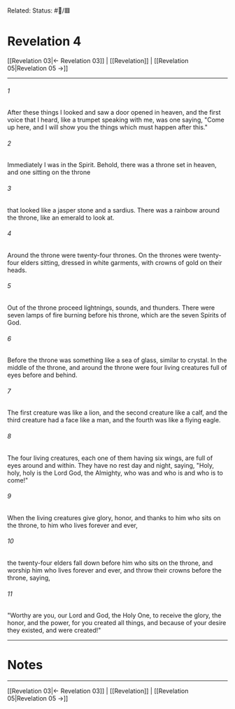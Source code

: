 Related:
Status: #📖/🟥
# Revelation 4

[[Revelation 03|← Revelation 03]] | [[Revelation]] | [[Revelation 05|Revelation 05 →]]
***



###### 1 
After these things I looked and saw a door opened in heaven, and the first voice that I heard, like a trumpet speaking with me, was one saying, "Come up here, and I will show you the things which must happen after this." 

###### 2 
Immediately I was in the Spirit. Behold, there was a throne set in heaven, and one sitting on the throne 

###### 3 
that looked like a jasper stone and a sardius. There was a rainbow around the throne, like an emerald to look at. 

###### 4 
Around the throne were twenty-four thrones. On the thrones were twenty-four elders sitting, dressed in white garments, with crowns of gold on their heads. 

###### 5 
Out of the throne proceed lightnings, sounds, and thunders. There were seven lamps of fire burning before his throne, which are the seven Spirits of God. 

###### 6 
Before the throne was something like a sea of glass, similar to crystal. In the middle of the throne, and around the throne were four living creatures full of eyes before and behind. 

###### 7 
The first creature was like a lion, and the second creature like a calf, and the third creature had a face like a man, and the fourth was like a flying eagle. 

###### 8 
The four living creatures, each one of them having six wings, are full of eyes around and within. They have no rest day and night, saying, "Holy, holy, holy is the Lord God, the Almighty, who was and who is and who is to come!" 

###### 9 
When the living creatures give glory, honor, and thanks to him who sits on the throne, to him who lives forever and ever, 

###### 10 
the twenty-four elders fall down before him who sits on the throne, and worship him who lives forever and ever, and throw their crowns before the throne, saying, 

###### 11 
"Worthy are you, our Lord and God, the Holy One, to receive the glory, the honor, and the power, for you created all things, and because of your desire they existed, and were created!"

---
# Notes


***
[[Revelation 03|← Revelation 03]] | [[Revelation]] | [[Revelation 05|Revelation 05 →]]
